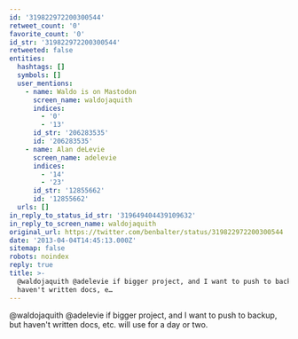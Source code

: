 ```yaml
---
id: '319822972200300544'
retweet_count: '0'
favorite_count: '0'
id_str: '319822972200300544'
retweeted: false
entities:
  hashtags: []
  symbols: []
  user_mentions:
    - name: Waldo is on Mastodon
      screen_name: waldojaquith
      indices:
        - '0'
        - '13'
      id_str: '206283535'
      id: '206283535'
    - name: Alan deLevie
      screen_name: adelevie
      indices:
        - '14'
        - '23'
      id_str: '12855662'
      id: '12855662'
  urls: []
in_reply_to_status_id_str: '319649404439109632'
in_reply_to_screen_name: waldojaquith
original_url: https://twitter.com/benbalter/status/319822972200300544
date: '2013-04-04T14:45:13.000Z'
sitemap: false
robots: noindex
reply: true
title: >-
  @waldojaquith @adelevie if bigger project, and I want to push to backup, but
  haven't written docs, e…
---
```


@waldojaquith @adelevie if bigger project, and I want to push to backup, but haven't written docs, etc. will use for a day or two.